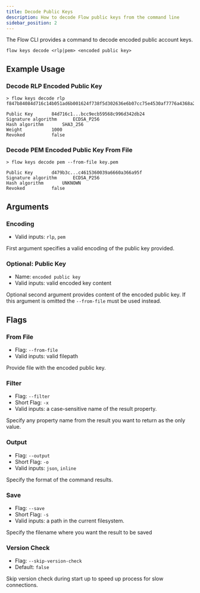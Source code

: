 ```yaml
---
title: Decode Public Keys
description: How to decode Flow public keys from the command line
sidebar_position: 2
---
```


The Flow CLI provides a command to decode encoded public account keys.

```shell
flow keys decode <rlp|pem> <encoded public key>
```

## Example Usage

### Decode RLP Encoded Public Key
```shell
> flow keys decode rlp f847b84084d716c14b051ad6b001624f738f5d302636e6b07cc75e4530af7776a4368a2b586dbefc0564ee28384c2696f178cbed52e62811bcc9ecb59568c996d342db2402038203e8

Public Key 		 84d716c1...bcc9ecb59568c996d342db24 
Signature algorithm 	 ECDSA_P256
Hash algorithm 		 SHA3_256
Weight 			 1000
Revoked 		 false
```

### Decode PEM Encoded Public Key From File
```shell
> flow keys decode pem --from-file key.pem

Public Key 		 d479b3c...c4615360039a6660a366a95f 
Signature algorithm 	 ECDSA_P256
Hash algorithm 		 UNKNOWN
Revoked 		 false

```

## Arguments

### Encoding
- Valid inputs: `rlp`, `pem` 

First argument specifies a valid encoding of the public key provided.

### Optional: Public Key
- Name: `encoded public key`
- Valid inputs: valid encoded key content

Optional second argument provides content of the encoded public key. 
If this argument is omitted the `--from-file` must be used instead.  

## Flags

### From File

- Flag: `--from-file`
- Valid inputs: valid filepath

Provide file with the encoded public key. 

### Filter

- Flag: `--filter`
- Short Flag: `-x`
- Valid inputs: a case-sensitive name of the result property.

Specify any property name from the result you want to return as the only value.

### Output

- Flag: `--output`
- Short Flag: `-o`
- Valid inputs: `json`, `inline`

Specify the format of the command results.

### Save

- Flag: `--save`
- Short Flag: `-s`
- Valid inputs: a path in the current filesystem.

Specify the filename where you want the result to be saved

### Version Check

- Flag: `--skip-version-check`
- Default: `false`

Skip version check during start up to speed up process for slow connections.